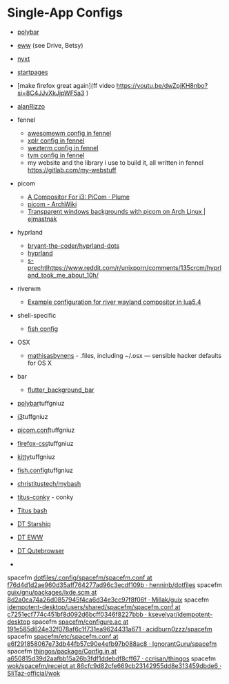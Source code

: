 # Single-App Configs

* [polybar](https://pastebin.com/dtF6nFBZ)
* [eww](https://www.reddit.com/r/unixporn/comments/19cv7wu/oc_custom_nodejs_website_that_displays_the/?share_id=wPog8ryMtWtsYjVXWwDTS&utm_content=1&utm_medium=android_app&utm_name=androidcss&utm_source=share&utm_term=10) (see Drive, Betsy)
* [nyxt](https://github.com/aartaka/nyxt-config)
* [startpages](https://www.reddit.com/r/startpages/ )
* [make firefox great again](ff video https://youtu.be/dwZpjKH8nbo?si=8C4JJvXkJjpWF5a3 )
* [alanRizzo](https://github.com/alanRizzo/dot-files)
* fennel
  - [awesomewm config in fennel](https://gitlab.com/Erik.Lundstedt/dotconfigfiles/-/tree/master/.config/awesome)
  - [xplr config in fennel](https://gitlab.com/Erik.Lundstedt/dotconfigfiles/-/tree/master/.config/xplr)
  - [wezterm config in fennel](https://gitlab.com/fennel-scripts/weztermconfig)
  - [tym config in fennel](https://gitlab.com/Erik.Lundstedt/dotconfigfiles/-/tree/master/.config/tym)
  - my website and the library i use to build it, all written in fennel https://gitlab.com/my-webstuff
* picom
  - [A Compositor For i3: PiCom ⋅ Plume](https://fediverse.blog/~/Cmm/a-compositor-for-i3-pi-com/)
  - [picom - ArchWiki](https://wiki.archlinux.org/title/picom)
  - [Transparent windows backgrounds with picom on Arch Linux | ejmastnak](https://www.ejmastnak.com/tutorials/arch/picom/)
* hyprland
  - [bryant-the-coder/hyprland-dots](https://github.com/bryant-the-coder/hyprland-dots)
  - [hyprland](https://www.reddit.com/r/unixporn/comments/13gz5kq/hyprland_my_summer_rice/)
  - [s-prechtl](https://github.com/s-prechtl/dotfiles)https://www.reddit.com/r/unixporn/comments/135crcm/hyprland_took_me_about_10h/   
* riverwm
  - [Example configuration for river wayland compositor in lua5.4](https://gist.github.com/FollieHiyuki/f598db7c548f3397e2a68e4340ac9fdc)
* shell-specific
  - [fish config](https://codeberg.org/anhsirk0/shell-config)
* OSX
  - [mathisasbynens](https://github.com/mathiasbynens/dotfiles) - .files, including ~/.osx — sensible hacker defaults for OS X
* bar
  - [flutter_background_bar](https://github.com/flafydev/flutter_background_bar)


* [polybar](https://github.com/tuffgniuz/polybar)tuffgniuz
* [i3](https://github.com/tuffgniuz/i3)tuffgniuz
* [picom.conf](https://github.com/tuffgniuz/picom.conf)tuffgniuz
* [firefox-css](https://github.com/tuffgniuz/firefox-css)tuffgniuz
* [kitty](https://github.com/tuffgniuz/kitty)tuffgniuz
* [fish.config](https://github.com/tuffgniuz/fish.config)tuffgniuz
* [christitustech/mybash](https://github.com/ChrisTitusTech/mybash)
* [titus-conky](https://github.com/ChrisTitusTech/titus-conky) - conky
* [Titus bash](https://github.com/ChrisTitusTech/mybash)
* [DT Starship](https://gitlab.com/dwt1/dotfiles/-/blob/e0277a1031f1493deca9ac8acfebe187d6dc1bf3/.config/starship.toml)
* [DT EWW](https://gitlab.com/dwt1/dotfiles/-/tree/e0277a1031f1493deca9ac8acfebe187d6dc1bf3/.config/eww/bar)
* [DT Qutebrowser](https://gitlab.com/dwt1/dotfiles/-/tree/e0277a1031f1493deca9ac8acfebe187d6dc1bf3/.config/qutebrowser)
-

spacefm [dotfiles/.config/spacefm/spacefm.conf at f76d4d1d2ae960d35aff764277ad96c3ecdf109b · henninb/dotfiles](https://github.com/henninb/dotfiles/blob/f76d4d1d2ae960d35aff764277ad96c3ecdf109b/.config/spacefm/spacefm.conf%23L4)
spacefm [guix/gnu/packages/lxde.scm at 8d2a0ca74a26d0857945f4ca6d34e3cc97f8f06f · Millak/guix](https://github.com/Millak/guix/blob/8d2a0ca74a26d0857945f4ca6d34e3cc97f8f06f/gnu/packages/lxde.scm%23L392)
spacefm [idempotent-desktop/users/shared/spacefm/spacefm.conf at c7251ecf774c451bf8d092d6bcff0346f8227bbb · ksevelyar/idempotent-desktop](https://github.com/ksevelyar/idempotent-desktop/blob/c7251ecf774c451bf8d092d6bcff0346f8227bbb/users/shared/spacefm/spacefm.conf%23L4)
spacefm [spacefm/configure.ac at 191e585d624e32f078af6c1f731ea9624431a671 · acidburn0zzz/spacefm](https://github.com/acidburn0zzz/spacefm/blob/191e585d624e32f078af6c1f731ea9624431a671/configure.ac%23L241)
spacefm [spacefm/etc/spacefm.conf at e6f291858067e73db44fb57c90e4efb97b088ac8 · IgnorantGuru/spacefm](https://github.com/IgnorantGuru/spacefm/blob/e6f291858067e73db44fb57c90e4efb97b088ac8/etc/spacefm.conf%23L4)
spacefm [thingos/package/Config.in at a650815d39d2aafbb15a26b3fdf1ddebdf8cff67 · ccrisan/thingos](https://github.com/ccrisan/thingos/blob/a650815d39d2aafbb15a26b3fdf1ddebdf8cff67/package/Config.in%23L110)
spacefm [wok/spacefm/receipt at 86cfc9d82cfe669cb23142955dd8e313459dbde6 · SliTaz-official/wok](https://github.com/SliTaz-official/wok/blob/86cfc9d82cfe669cb23142955dd8e313459dbde6/spacefm/receipt%23L57)